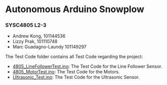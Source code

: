 # Autonomous Arduino Snowplow 
### SYSC4805 L2-3
- Andrew Kong, 101144536
- Lizzy Prak, 101110748
- Marc Guadagno-Laundy 101149297

The Test Code folder contains all Test Code regarding the project:
- [4805_LineFollowerTest.ino](https://github.com/andrewkong56/SYSC4805/blob/main/Test%20Code/4805_LineFollowerTest.ino): The Test Code for the Line Follower Sensor.
- [4805_MotorTest.ino](https://github.com/andrewkong56/SYSC4805/blob/main/Test%20Code/4805_MotorTest.ino): The Test Code for the Motors.
- [Ultrasonic_Test.ino](https://github.com/andrewkong56/SYSC4805/blob/main/Test%20Code/Ultrasonic_Test.ino): The Test Code for the Ultrasonic Sensor.
